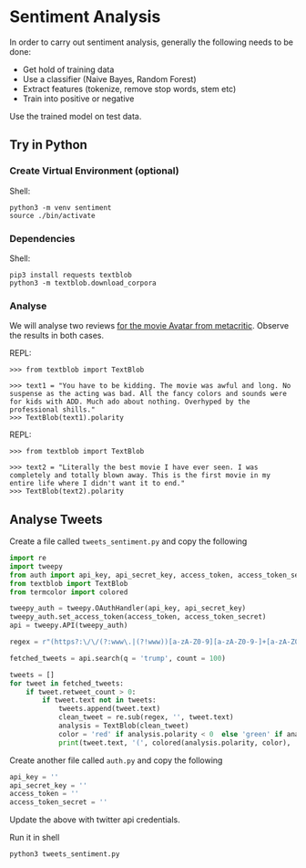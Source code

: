 # Sentiment Analysis
In order to carry out sentiment analysis, generally the following needs to be done:
- Get hold of training data
- Use a classifier (Naive Bayes, Random Forest)
- Extract features (tokenize, remove stop words, stem etc)
- Train into positive or negative

Use the trained model on test data.

## Try in Python
### Create Virtual Environment (optional)
Shell:
```
python3 -m venv sentiment
source ./bin/activate
```

### Dependencies
Shell:
```
pip3 install requests textblob
python3 -m textblob.download_corpora
```

### Analyse
We will analyse two reviews [for the movie Avatar from metacritic](https://www.metacritic.com/movie/avatar). Observe the results in both cases.

REPL:
```
>>> from textblob import TextBlob

>>> text1 = "You have to be kidding. The movie was awful and long. No suspense as the acting was bad. All the fancy colors and sounds were for kids with ADD. Much ado about nothing. Overhyped by the professional shills."
>>> TextBlob(text1).polarity
```

REPL:
```
>>> from textblob import TextBlob

>>> text2 = "Literally the best movie I have ever seen. I was completely and totally blown away. This is the first movie in my entire life where I didn't want it to end."
>>> TextBlob(text2).polarity
```

## Analyse Tweets
Create a file called `tweets_sentiment.py` and copy the following
```python
import re 
import tweepy 
from auth import api_key, api_secret_key, access_token, access_token_secret
from textblob import TextBlob 
from termcolor import colored

tweepy_auth = tweepy.OAuthHandler(api_key, api_secret_key) 
tweepy_auth.set_access_token(access_token, access_token_secret) 
api = tweepy.API(tweepy_auth) 

regex = r"(https?:\/\/(?:www\.|(?!www))[a-zA-Z0-9][a-zA-Z0-9-]+[a-zA-Z0-9]\.[^\s]{2,}|www\.[a-zA-Z0-9][a-zA-Z0-9-]+[a-zA-Z0-9]\.[^\s]{2,}|https?:\/\/(?:www\.|(?!www))[a-zA-Z0-9]+\.[^\s]{2,}|www\.[a-zA-Z0-9]+\.[^\s]{2,})"

fetched_tweets = api.search(q = 'trump', count = 100) 

tweets = []
for tweet in fetched_tweets:
    if tweet.retweet_count > 0:
        if tweet.text not in tweets:
            tweets.append(tweet.text)
            clean_tweet = re.sub(regex, '', tweet.text)
            analysis = TextBlob(clean_tweet)
            color = 'red' if analysis.polarity < 0  else 'green' if analysis.polarity > 0 else 'yellow'
            print(tweet.text, '(', colored(analysis.polarity, color), ')')

```
Create another file called `auth.py` and copy the following
```python
api_key = ''
api_secret_key = ''
access_token = ''
access_token_secret = ''
```
Update the above with twitter api credentials.

Run it in shell
```shell
python3 tweets_sentiment.py
```